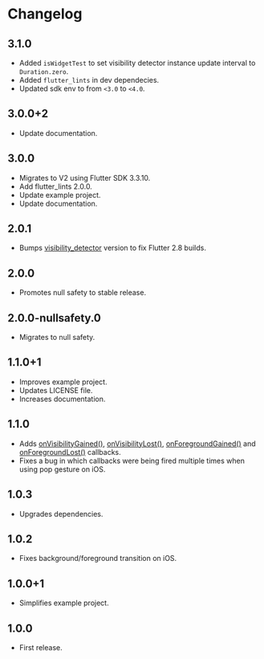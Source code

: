 # Changelog

## 3.1.0

- Added `isWidgetTest` to set visibility detector instance update interval to `Duration.zero`.
- Added `flutter_lints` in dev dependecies.
- Updated sdk env to from `<3.0` to `<4.0`.

## 3.0.0+2

- Update documentation.

## 3.0.0

- Migrates to V2 using Flutter SDK 3.3.10.
- Add flutter_lints 2.0.0.
- Update example project.
- Update documentation.

## 2.0.1

- Bumps [visibility_detector](https://pub.dev/packages/visibility_detector) version to fix Flutter 2.8 builds.

## 2.0.0

- Promotes null safety to stable release.

## 2.0.0-nullsafety.0

- Migrates to null safety.

## 1.1.0+1

- Improves example project.
- Updates LICENSE file.
- Increases documentation.

## 1.1.0

- Adds [onVisibilityGained()](https://pub.dev/documentation/focus_detector/latest/focus_detector/FocusDetector/onVisibilityGained.html), [onVisibilityLost()](https://pub.dev/documentation/focus_detector/latest/focus_detector/FocusDetector/onVisibilityLost.html), [onForegroundGained()](https://pub.dev/documentation/focus_detector/latest/focus_detector/FocusDetector/onForegroundGained.html) and [onForegroundLost()](https://pub.dev/documentation/focus_detector/latest/focus_detector/FocusDetector/onForegroundLost.html) callbacks.
- Fixes a bug in which callbacks were being fired multiple times when using pop gesture on iOS.

## 1.0.3

- Upgrades dependencies.

## 1.0.2

- Fixes background/foreground transition on iOS.

## 1.0.0+1

- Simplifies example project.

## 1.0.0

- First release.
